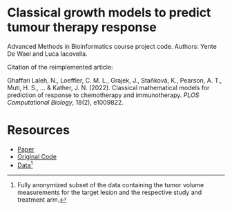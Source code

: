 # Classical growth models to predict tumour therapy response
Advanced Methods in Bioinformatics course project code. Authors: Yente De Wael and Luca Iacovella.

Citation of the reimplemented article:

Ghaffari Laleh, N., Loeffler, C. M. L., Grajek, J., Staňková, K., Pearson, A. T., Muti, H. S., ... & Kather, J. N. (2022). Classical mathematical models for prediction of response to chemotherapy and immunotherapy. *PLOS Computational Biology*, 18(2), e1009822.

# Resources
- [Paper](https://doi.org/10.1371/journal.pcbi.1009822)
- [Original Code](https://github.com/KatherLab/ImmunotherapyModels)
- [Data](https://journals.plos.org/ploscompbiol/article/file?type=supplementary&id=10.1371/journal.pcbi.1009822.s006)[^1]

[^1]: Fully anonymized subset of the data containing the tumor volume measurements for the target lesion and the respective study and treatment arm.
